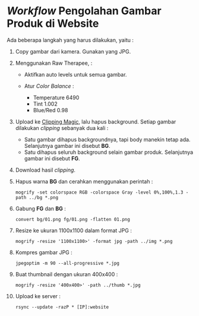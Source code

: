 # _Workflow_ Pengolahan Gambar Produk di Website

Ada beberapa langkah yang harus dilakukan, yaitu :

1. Copy gambar dari kamera. Gunakan yang JPG.
2. Menggunakan Raw Therapee, :
   
   - Aktifkan auto levels untuk semua gambar.
   - Atur _Color Balance_ :
   
     - Temperature 6490
     - Tint 1.002
     - Blue/Red 0.98

3. Upload ke [Clipping Magic](https://clippingmagic.com/), lalu hapus background. Setiap gambar dilakukan _clipping_ sebanyak dua kali :

   - Satu gambar dihapus backgroundnya, tapi body manekin tetap ada. Selanjutnya gambar ini disebut **BG**.
   - Satu dihapus seluruh background selain gambar produk. Selanjutnya gambar ini disebut **FG**.

4. Download hasil _clipping_.
5. Hapus warna **BG** dan cerahkan menggunakan perintah :

   ```
   mogrify -set colorspace RGB -colorspace Gray -level 0%,100%,1.3 -path ../bg *.png
   ```

6. Gabung **FG** dan **BG** :

   ```
   convert bg/01.png fg/01.png -flatten 01.png
   ```

7. Resize ke ukuran 1100x1100 dalam format JPG :

   ```
   mogrify -resize '1100x1100>' -format jpg -path ../img *.png
   ```

8. Kompres gambar JPG :

   ```
   jpegoptim -m 90 --all-progressive *.jpg
   ```

9. Buat thumbnail dengan ukuran 400x400 :

   ```
   mogrify -resize '400x400>' -path ../thumb *.jpg
   ```

10. Upload ke server :

    ```
    rsync --update -razP * [IP]:website
    ```
